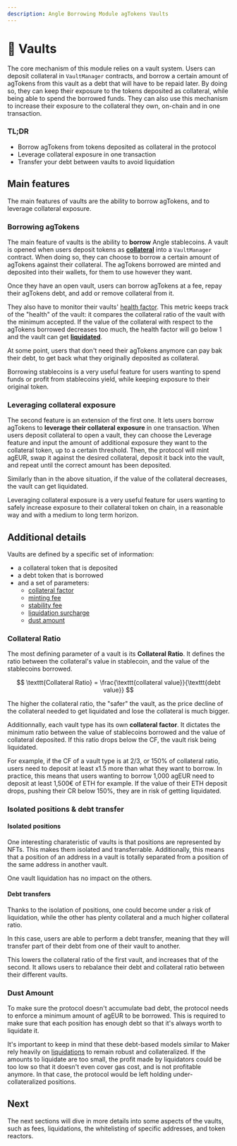 ```yaml
---
description: Angle Borrowing Module agTokens Vaults
---
```


# 🏦 Vaults

The core mechanism of this module relies on a vault system. Users can deposit collateral in `VaultManager` contracts, and borrow a certain amount of agTokens from this vault as a debt that will have to be repaid later. By doing so, they can keep their exposure to the tokens deposited as collateral, while being able to spend the borrowed funds. They can also use this mechanism to increase their exposure to the collateral they own, on-chain and in one transaction.

### TL;DR

* Borrow agTokens from tokens deposited as collateral in the protocol
* Leverage collateral exposure in one transaction
* Transfer your debt between vaults to avoid liquidation

## Main features

The main features of vaults are the ability to borrow agTokens, and to leverage collateral exposure.

### Borrowing agTokens

The main feature of vaults is the ability to **borrow** Angle stablecoins. A vault is opened when users deposit tokens as [**collateral**](../glossary.md) into a `VaultManager` contract. When doing so, they can choose to borrow a certain amount of agTokens against their collateral. The agTokens borrowed are minted and deposited into their wallets, for them to use however they want.

Once they have an open vault, users can borrow agTokens at a fee, repay their agTokens debt, and add or remove collateral from it.

They also have to monitor their vaults' [health factor](../glossary.md). This metric keeps track of the "health" of the vault: it compares the collateral ratio of the vault with the minimum accepted. If the value of the collateral with respect to the agTokens borrowed decreases too much, the health factor will go below 1 and the vault can get [**liquidated**](/new-module/vaults/liquidations.md).

At some point, users that don't need their agTokens anymore can pay bak their debt, to get back what they originally deposited as collateral.

Borrowing stablecoins is a very useful feature for users wanting to spend funds or profit from stablecoins yield, while keeping exposure to their original token.

### Leveraging collateral exposure

The second feature is an extension of the first one. It lets users borrow agTokens to **leverage their collateral exposure** in one transaction. When users deposit collateral to open a vault, they can choose the Leverage feature and input the amount of additional exposure they want to the collateral token, up to a certain threshold. Then, the protocol will mint agEUR, swap it against the desired collateral, deposit it back into the vault, and repeat until the correct amount has been deposited.

Similarly than in the above situation, if the value of the collateral decreases, the vault can get liquidated.

Leveraging collateral exposure is a very useful feature for users wanting to safely increase exposure to their collateral token on chain, in a reasonable way and with a medium to long term horizon.

## Additional details

Vaults are defined by a specific set of information:

* a collateral token that is deposited
* a debt token that is borrowed
* and a set of parameters:
  * [collateral factor](../../glossary.md)
  * [minting fee](../fees.md#minting-fee)
  * [stability fee](../fees.md#stability-fee)
  * [liquidation surcharge](../fees.md#liquidation-surcharge)
  * [dust amount](./#dust-amount)

### Collateral Ratio

The most defining parameter of a vault is its **Collateral Ratio**. It defines the ratio between the collateral's value in stablecoin, and the value of the stablecoins borrowed.

$$
\texttt{Collateral Ratio} = \frac{\texttt{collateral value}}{\texttt{debt value}}
$$

The higher the collateral ratio, the "safer" the vault, as the price decline of the collateral needed to get liquidated and lose the collateral is much bigger.

Additionnally, each vault type has its own **collateral factor**. It dictates the minimum ratio between the value of stablecoins borrowed and the value of collateral deposited. If this ratio drops below the CF, the vault risk being liquidated.

For example, if the CF of a vault type is at 2/3, or 150% of collateral ratio, users need to deposit at least x1.5 more than what they want to borrow. In practice, this means that users wanting to borrow 1,000 agEUR need to deposit at least 1,500€ of ETH for example. If the value of their ETH deposit drops, pushing their CR below 150%, they are in risk of getting liquidated.

### Isolated positions & debt transfer

#### Isolated positions

One interesting charateristic of vaults is that positions are represented by NFTs. This makes them isolated and transferrable. Additionally, this means that a position of an address in a vault is totally separated from a position of the same address in another vault.

One vault liquidation has no impact on the others.

#### Debt transfers

Thanks to the isolation of positions, one could become under a risk of liquidation, while the other has plenty collateral and a much higher collateral ratio.

In this case, users are able to perform a debt transfer, meaning that they will transfer part of their debt from one of their vault to another.

This lowers the collateral ratio of the first vault, and increases that of the second. It allows users to rebalance their debt and collateral ratio between their different vaults.

### Dust Amount

To make sure the protocol doesn't accumulate bad debt, the protocol needs to enforce a minimum amount of agEUR to be borrowed. This is required to make sure that each position has enough debt so that it's always worth to liquidate it.

It's important to keep in mind that these debt-based models similar to Maker rely heavily on [liquidations](/new-module/vaults/liquidations.md) to remain robust and collateralized. If the amounts to liquidate are too small, the profit made by liquidators could be too low so that it doesn't even cover gas cost, and is not profitable anymore. In that case, the protocol would be left holding under-collateralized positions.

## Next

The next sections will dive in more details into some aspects of the vaults, such as fees, liquidations, the whitelisting of specific addresses, and token reactors. 




